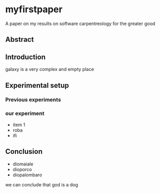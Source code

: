 # myfirstpaper
A paper on my results on software carpentreology for the greater good

## Abstract

## Introduction
galaxy is a very complex and empty place

## Experimental setup

### Previous experiments
### our experiment
- item 1
- roba
- ifi

## Conclusion
- diomaiale
- dioporco
- diopalombaro

we can conclude that god is a dog
